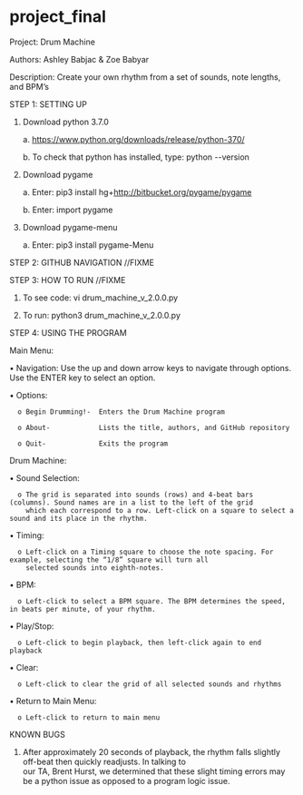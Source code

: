 # project_final
Project: Drum Machine

Authors: Ashley Babjac & Zoe Babyar

Description: Create your own rhythm from a set of sounds, note lengths, and BPM’s



STEP 1: SETTING UP
1.	Download python 3.7.0
  
    a.  https://www.python.org/downloads/release/python-370/
  
    b.	To check that python has installed, type: python --version

2.	Download pygame
  
    a.	Enter: pip3 install hg+http://bitbucket.org/pygame/pygame
  
    b.	Enter: import pygame

3.	Download pygame-menu
  
    a.	Enter: pip3 install pygame-Menu





STEP 2: GITHUB NAVIGATION //FIXME


STEP 3: HOW TO RUN	//FIXME
  
  1.	To see code: vi drum_machine_v_2.0.0.py
  
  2.	To run: python3 drum_machine_v_2.0.0.py





STEP 4: USING THE PROGRAM

Main Menu:
  
  •	Navigation: Use the up and down arrow keys to navigate through options. Use the ENTER key to select an option. 
  
  •	Options:
      
      o	Begin Drumming!-  Enters the Drum Machine program
      
      o	About-            Lists the title, authors, and GitHub repository
      
      o	Quit-             Exits the program
      
Drum Machine:
  
  •	Sound Selection: 
      
      o	The grid is separated into sounds (rows) and 4-beat bars (columns). Sound names are in a list to the left of the grid
        which each correspond to a row. Left-click on a square to select a sound and its place in the rhythm. 
  
  •	Timing: 
      
      o	Left-click on a Timing square to choose the note spacing. For example, selecting the “1/8” square will turn all      
        selected sounds into eighth-notes. 
  
  •	BPM: 
      
      o	Left-click to select a BPM square. The BPM determines the speed, in beats per minute, of your rhythm. 
  
  •	Play/Stop: 
      
      o	Left-click to begin playback, then left-click again to end playback
  
  •	Clear: 
      
      o	Left-click to clear the grid of all selected sounds and rhythms
  
  •	Return to Main Menu: 
      
      o	Left-click to return to main menu




KNOWN BUGS
  1.	After approximately 20 seconds of playback, the rhythm falls slightly off-beat then quickly readjusts. In talking to    
      our TA, Brent Hurst, we determined that these slight timing errors may be a python issue as opposed to a program logic 
      issue. 
  

